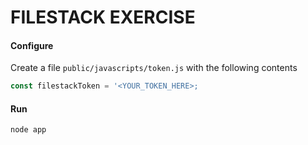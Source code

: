 # FILESTACK EXERCISE

#### Configure 

Create a file `public/javascripts/token.js` with the following contents

```javascript
const filestackToken = '<YOUR_TOKEN_HERE>;
```

#### Run
`node app` 